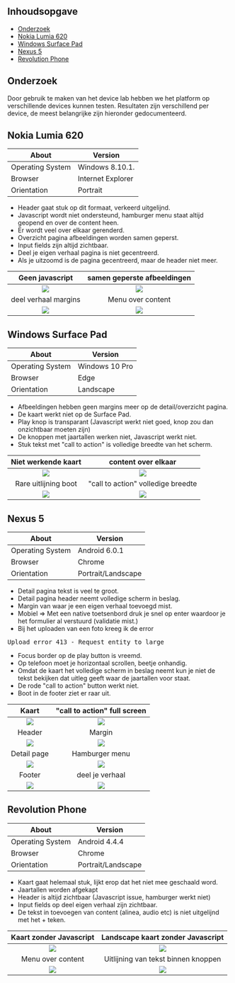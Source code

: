 ## Inhoudsopgave

- [Onderzoek](#onderzoek)
- [Nokia Lumia 620](#nokia-lumia-620)
- [Windows Surface Pad](#windows-surface-pad)
- [Nexus 5](#nexus-5)
- [Revolution Phone](#revolution-phone)

## Onderzoek 
Door gebruik te maken van het device lab hebben we het platform op verschillende devices kunnen testen.
Resultaten zijn verschillend per device, de meest belangrijke zijn hieronder gedocumenteerd.


## Nokia Lumia 620

| About            | Version           |
|------------------|-------------------|
| Operating System | Windows 8.10.1.   |
| Browser          | Internet Explorer |
| Orientation      | Portrait          |

- Header gaat stuk op dit formaat, verkeerd uitgelijnd.
- Javascript wordt niet ondersteund, hamburger menu staat altijd geopend en over de content heen.
- Er wordt veel over elkaar gerenderd.
- Overzicht pagina afbeeldingen worden samen geperst.
- Input fields zijn altijd zichtbaar.
- Deel je eigen verhaal pagina is niet gecentreerd.
- Als je uitzoomd is de pagina gecentreerd, maar de header niet meer.

Geen javascript            |  samen geperste afbeeldingen
:-------------------------:|:-------------------------:
![](https://raw.githubusercontent.com/moniac/meesterproef-scheepvaartmuseum/research/device-lab/research/images/IMG_5690.jpg)  |  ![](https://raw.githubusercontent.com/moniac/meesterproef-scheepvaartmuseum/research/device-lab/research/images/IMG_5691.jpg)
deel verhaal margins            |  Menu over content |
![](https://raw.githubusercontent.com/moniac/meesterproef-scheepvaartmuseum/research/device-lab/research/images/IMG_5692.jpg)  |  ![](https://raw.githubusercontent.com/moniac/meesterproef-scheepvaartmuseum/research/device-lab/research/images/IMG_5693.jpg)


## Windows Surface Pad

| About            | Version           |
|------------------|-------------------|
| Operating System | Windows 10 Pro    |
| Browser          | Edge              |
| Orientation      | Landscape         |

- Afbeeldingen hebben geen margins meer op de detail/overzicht pagina.
- De kaart werkt niet op de Surface Pad.
- Play knop is transparant (Javascript werkt niet goed, knop zou dan onzichtbaar moeten zijn)
- De knoppen met jaartallen werken niet, Javascript werkt niet.
- Stuk tekst met "call to action" is volledige breedte van het scherm.

Niet werkende kaart |  content over elkaar
:-------------------------:|:-------------------------:
![](https://raw.githubusercontent.com/moniac/meesterproef-scheepvaartmuseum/research/device-lab/research/images/IMG_5694.jpg)  |  ![](https://raw.githubusercontent.com/moniac/meesterproef-scheepvaartmuseum/research/device-lab/research/images/IMG_5695.jpg)
Rare uitlijning boot            |  "call to action" volledige breedte |
![](https://raw.githubusercontent.com/moniac/meesterproef-scheepvaartmuseum/research/device-lab/research/images/IMG_5696.jpg)  |  ![](https://raw.githubusercontent.com/moniac/meesterproef-scheepvaartmuseum/research/device-lab/research/images/IMG_5698.jpg)


## Nexus 5

| About            | Version            |
|------------------|--------------------|
| Operating System | Android 6.0.1      |
| Browser          | Chrome             |
| Orientation      | Portrait/Landscape |

- Detail pagina tekst is veel te groot.
- Detail pagina header neemt volledige scherm in beslag.
- Margin van waar je een eigen verhaal toevoegd mist.
- Mobiel => Met een native toetsenbord druk je snel op enter waardoor je het formulier al verstuurd (validatie mist.)
- Bij het uploaden van een foto kreeg ik de error 
<pre>Upload error 413 - Request entity to large</pre>

- Focus border op de play button is vreemd.
- Op telefoon moet je horizontaal scrollen, beetje onhandig.
- Omdat de kaart het volledige scherm in beslag neemt kun je niet de tekst bekijken dat uitleg geeft waar de jaartallen voor staat.
- De rode "call to action" button werkt niet.
- Boot in de footer ziet er raar uit.

Kaart            |  "call to action" full screen
:-------------------------:|:-------------------------:
![](https://raw.githubusercontent.com/moniac/meesterproef-scheepvaartmuseum/research/device-lab/research/images/IMG_5677.jpg)  |  ![](https://raw.githubusercontent.com/moniac/meesterproef-scheepvaartmuseum/research/device-lab/research/images/IMG_5679.jpg)
Header            |  Margin |
![](https://raw.githubusercontent.com/moniac/meesterproef-scheepvaartmuseum/research/device-lab/research/images/IMG_5681.jpg)  |  ![](https://raw.githubusercontent.com/moniac/meesterproef-scheepvaartmuseum/research/device-lab/research/images/IMG_5680.jpg)
Detail page            |  Hamburger menu |
![](https://raw.githubusercontent.com/moniac/meesterproef-scheepvaartmuseum/research/device-lab/research/images/IMG_5682.jpg)  |  ![](https://raw.githubusercontent.com/moniac/meesterproef-scheepvaartmuseum/research/device-lab/research/images/IMG_5683.jpg)
Footer            |  deel je verhaal |
![](https://raw.githubusercontent.com/moniac/meesterproef-scheepvaartmuseum/research/device-lab/research/images/IMG_5684.jpg)  |  ![](https://raw.githubusercontent.com/moniac/meesterproef-scheepvaartmuseum/research/device-lab/research/images/IMG_5685.jpg)


## Revolution Phone

| About            | Version            |
|------------------|--------------------|
| Operating System | Android 4.4.4      |
| Browser          | Chrome             |
| Orientation      | Portrait/Landscape |

- Kaart gaat helemaal stuk, lijkt erop dat het niet mee geschaald word.
- Jaartallen worden afgekapt
- Header is altijd zichtbaar (Javascript issue, hamburger werkt niet)
- Input fields op deel eigen verhaal zijn zichtbaar.
- De tekst in toevoegen van content (alinea, audio etc) is niet uitgelijnd met het + teken.

Kaart zonder Javascript |  Landscape kaart zonder Javascript
:-------------------------:|:-------------------------:
![](https://raw.githubusercontent.com/moniac/meesterproef-scheepvaartmuseum/research/device-lab/research/images/IMG_5686.jpg)  |  ![](https://raw.githubusercontent.com/moniac/meesterproef-scheepvaartmuseum/research/device-lab/research/images/IMG_5687.jpg)
Menu over content            |  Uitlijning van tekst binnen knoppen |
![](https://raw.githubusercontent.com/moniac/meesterproef-scheepvaartmuseum/research/device-lab/research/images/IMG_5688.jpg)  |  ![](https://raw.githubusercontent.com/moniac/meesterproef-scheepvaartmuseum/research/device-lab/research/images/IMG_5689.jpg)
